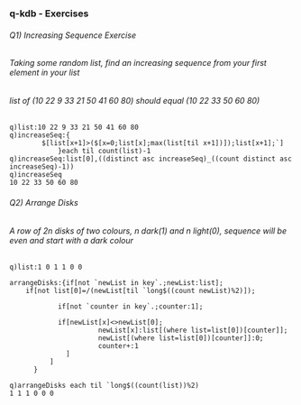 ### q-kdb - Exercises
###### Q1) Increasing Sequence Exercise
###### Taking some random list, find an increasing sequence from your first element in your list
###### list of (10 22 9 33 21 50 41 60 80) should equal (10 22 33 50 60 80)
	q)list:10 22 9 33 21 50 41 60 80 
	q)increaseSeq:{
			$[list[x+1]>($[x=0;list[x];max(list[til x+1])]);list[x+1];`]
				}each til count(list)-1 
	q)increaseSeq:list[0],((distinct asc increaseSeq)_((count distinct asc increaseSeq)-1)) 
	q)increaseSeq 
	10 22 33 50 60 80

###### Q2) Arrange Disks 
###### A row of 2n disks of two colours, n dark(1) and n light(0), sequence will be even and start with a dark colour
	q)list:1 0 1 1 0 0

	arrangeDisks:{if[not `newList in key`.;newList:list];
		if[not list[0]=/(newList[til `long$((count newList)%2)]);
		
			    if[not `counter in key`.;counter:1];

			    if[newList[x]<>newList[0];
				          newList[x]:list[(where list=list[0])[counter]];
				          newList[(where list=list[0])[counter]]:0;
				          counter+:1
			      ]
		      ]
	      }

	q)arrangeDisks each til `long$((count(list))%2)
	1 1 1 0 0 0

